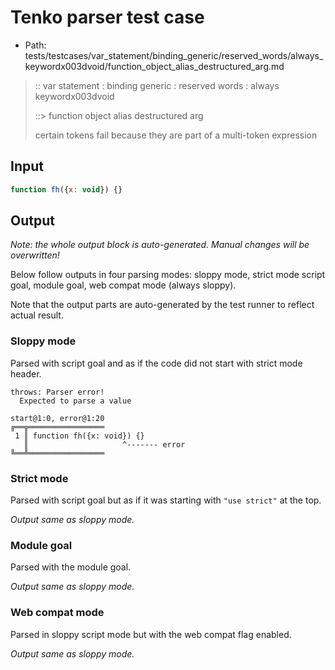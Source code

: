 # Tenko parser test case

- Path: tests/testcases/var_statement/binding_generic/reserved_words/always_keywordx003dvoid/function_object_alias_destructured_arg.md

> :: var statement : binding generic : reserved words : always keywordx003dvoid
>
> ::> function object alias destructured arg
>
> certain tokens fail because they are part of a multi-token expression

## Input


`````js
function fh({x: void}) {}
`````

## Output

_Note: the whole output block is auto-generated. Manual changes will be overwritten!_

Below follow outputs in four parsing modes: sloppy mode, strict mode script goal, module goal, web compat mode (always sloppy).

Note that the output parts are auto-generated by the test runner to reflect actual result.

### Sloppy mode

Parsed with script goal and as if the code did not start with strict mode header.

`````
throws: Parser error!
  Expected to parse a value

start@1:0, error@1:20
╔══╦═════════════════
 1 ║ function fh({x: void}) {}
   ║                     ^------- error
╚══╩═════════════════

`````

### Strict mode

Parsed with script goal but as if it was starting with `"use strict"` at the top.

_Output same as sloppy mode._

### Module goal

Parsed with the module goal.

_Output same as sloppy mode._

### Web compat mode

Parsed in sloppy script mode but with the web compat flag enabled.

_Output same as sloppy mode._
